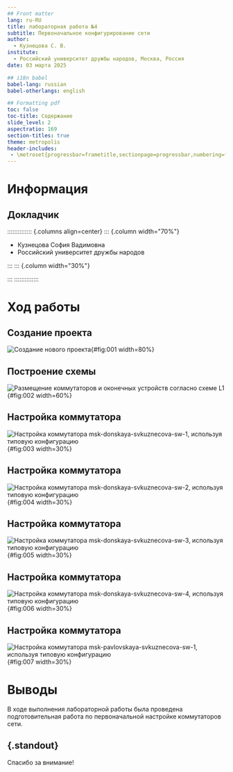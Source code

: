```yaml
---
## Front matter
lang: ru-RU
title: лабораторная работа №4
subtitle: Первоначальное конфигурирование сети
author:
  - Кузнецова С. В.
institute:
  - Российский университет дружбы народов, Москва, Россия
date: 03 марта 2025

## i18n babel
babel-lang: russian
babel-otherlangs: english

## Formatting pdf
toc: false
toc-title: Содержание
slide_level: 2
aspectratio: 169
section-titles: true
theme: metropolis
header-includes:
 - \metroset{progressbar=frametitle,sectionpage=progressbar,numbering=fraction}
---
```


# Информация

## Докладчик

:::::::::::::: {.columns align=center}
::: {.column width="70%"}

  * Кузнецова София Вадимовна
  * Российский университет дружбы народов

:::
::: {.column width="30%"}

:::
::::::::::::::

# Ход работы

## Создание проекта

![Создание нового проекта](image/1.png){#fig:001 width=80%}

## Построение схемы

![Размещение коммутаторов и оконечных устройств согласно схеме L1](image/2.png){#fig:002 width=60%}

## Настройка коммутатора

![Настройка коммутатора msk-donskaya-svkuznecova-sw-1, используя типовую конфигурацию](image/3.png){#fig:003 width=30%}

## Настройка коммутатора

![Настройка коммутатора msk-donskaya-svkuznecova-sw-2, используя типовую конфигурацию](image/4.png){#fig:004 width=30%}

## Настройка коммутатора

![Настройка коммутатора msk-donskaya-svkuznecova-sw-3, используя типовую конфигурацию](image/5.png){#fig:005 width=30%}

## Настройка коммутатора

![Настройка коммутатора msk-donskaya-svkuznecova-sw-4, используя типовую конфигурацию](image/6.png){#fig:006 width=30%}

## Настройка коммутатора

![Настройка коммутатора msk-pavlovskaya-svkuznecova-sw-1, используя типовую конфигурацию](image/7.png){#fig:007 width=30%}

# Выводы

В ходе выполнения лабораторной работы была проведена подготовительная работа по первоначальной настройке коммутаторов сети.

## {.standout}

Спасибо за внимание!

